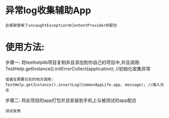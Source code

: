 # 异常log收集辅助App

    此框架使用了uncaughtException与ContentProvider的配合

# 使用方法:
 步骤一:
    将testhelplib项目复制并且添加到你自己的项目中,并且调用:
    TestHelp.getInstance().initErrorCollect(application); //初始化收集异常

    或者在需要日志的地方调用:
    TestHelp.getInstance().insertLog(CommonAppLife.app, message); //插入日志

 步骤二:
    将此项目的app打包并且安装到手机上与被测试的app配合

    
    测试发表




